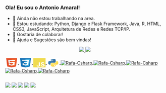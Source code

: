 ### Ola! Eu sou o Antonio Amaral!

- 🔭 Ainda não estou trabalhando na area.
- 🌱 Estou estudando: Python, Django e Flask Framework, Java, R, HTML, CSS3, JavaScript, Arquitetura de Redes e Redes TCP/IP.
- 👯 Gostaria de colaborar!
- 🤔 Ajuda e Sugestões são bem vindas!

<div align="center">
  <a href="https://github.com/antonio-af">
  <img height="180em" src="https://github-readme-stats.vercel.app/api?username=antonio-af&show_icons=true&theme=dracula&include_all_commits=true&count_private=true"/>
  <img height="180em" src="https://github-readme-stats.vercel.app/api/top-langs/?username=antonio-af&layout=compact&langs_count=7&theme=dracula"/>
</div>
  
<div style="display: inline_block"><br>  
  <img align="center" alt="Logo do HTML 5" height="30" width="40" src="https://raw.githubusercontent.com/devicons/devicon/master/icons/html5/html5-original.svg">
  <img align="center" alt="Logo do CSS 3" height="30" width="40" src="https://raw.githubusercontent.com/devicons/devicon/master/icons/css3/css3-original.svg">
  <img align="center" alt="Logo do JavaScript" height="30" width="40" src="https://raw.githubusercontent.com/devicons/devicon/master/icons/javascript/javascript-plain.svg">
  <img align="center" alt="Logo do Python" height="30" width="40" src="https://raw.githubusercontent.com/devicons/devicon/master/icons/python/python-original.svg">
  <img align="center" alt="Rafa-Csharp" height="30" width="40" src="https://cdn.jsdelivr.net/gh/devicons/devicon/icons/django/django-plain.svg">
  <img align="center" alt="Rafa-Csharp" height="70" width="80" src="https://cdn.jsdelivr.net/gh/devicons/devicon/icons/flask/flask-original-wordmark.svg">
  <img align="center" alt="Rafa-Csharp" height="30" width="40" src="https://cdn.jsdelivr.net/gh/devicons/devicon/icons/r/r-original.svg">
  <img align="center" alt="Rafa-Csharp" height="30" width="40" src="https://cdn.jsdelivr.net/gh/devicons/devicon/icons/rstudio/rstudio-original.svg">
  <img align="center" alt="Rafa-Csharp" height="30" width="40" src="https://cdn.jsdelivr.net/gh/devicons/devicon/icons/dotnetcore/dotnetcore-original.svg">

  
</div>
  
##

<div>  
  <a href="https://www.instagram.com/antonio_a_farias/" target="_blank"><img src="https://img.shields.io/badge/-Instagram-%23E4405F?style=for-the-badge&logo=instagram&logoColor=white" target="_blank"></a>
 	<a href="https://www.twitch.tv/antonioaf1411" target="_blank"><img src="https://img.shields.io/badge/Twitch-9146FF?style=for-the-badge&logo=twitch&logoColor=white" target="_blank"></a>
 <a href="https://discord.gg/Antonio_Amaral#1803" target="_blank"><img src="https://img.shields.io/badge/Discord-7289DA?style=for-the-badge&logo=discord&logoColor=white" target="_blank"></a> 
  <a href = "mailto:antonio.farias.002@gmail.com"><img src="https://img.shields.io/badge/-Gmail-%23333?style=for-the-badge&logo=gmail&logoColor=white" target="_blank"></a>
  <a href="https://www.linkedin.com/in/antonio-amaral-farias-9b6079158/" target="_blank"><img src="https://img.shields.io/badge/-LinkedIn-%230077B5?style=for-the-badge&logo=linkedin&logoColor=white" target="_blank"></a> 
 
</div>
  
